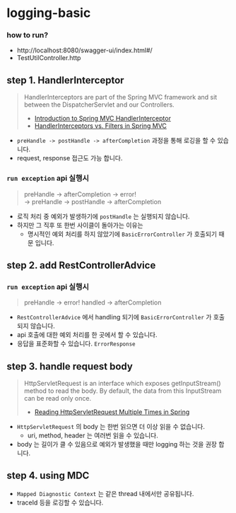 # logging-basic

### how to run?

- http://localhost:8080/swagger-ui/index.html#/
- TestUtilController.http

## step 1. HandlerInterceptor

> HandlerInterceptors are part of the Spring MVC framework and sit between the DispatcherServlet and our Controllers.
>
> - [Introduction to Spring MVC HandlerInterceptor](https://www.baeldung.com/spring-mvc-handlerinterceptor)
> - [HandlerInterceptors vs. Filters in Spring MVC](https://www.baeldung.com/spring-mvc-handlerinterceptor-vs-filter)

- `preHandle -> postHandle -> afterCompletion` 과정을 통해 로깅을 할 수 있습니다.
- request, response 접근도 가능 합니다.

### `run exception` api 실행시

> preHandle -> afterCompletion -> error!  
> -> preHandle -> postHandle -> afterCompletion

- 로직 처리 중 예외가 발생하기에 `postHandle` 는 실행되지 않습니다.
- 하지만 그 직후 또 한번 사이클이 돌아가는 이유는
    - 명시적인 예외 처리를 하지 않았기에 `BasicErrorController` 가 호출되기 때문 입니다.

## step 2. add RestControllerAdvice

### `run exception` api 실행시

> preHandle -> error! handled -> afterCompletion

- `RestControllerAdvice` 에서 handling 되기에 `BasicErrorController` 가 호출되지 않습니다.
- api 호출에 대한 예외 처리를 한 곳에서 할 수 있습니다.
- 응답을 표준화할 수 있습니다. `ErrorResponse` 

## step 3. handle request body

> HttpServletRequest is an interface which exposes getInputStream()  method to read the body. By default, the data from
> this InputStream can be read only once.
> - [Reading HttpServletRequest Multiple Times in Spring](https://www.baeldung.com/spring-reading-httpservletrequest-multiple-times)

- `HttpServletRequest` 의 body 는 한번 읽으면 더 이상 읽을 수 없습니다.
  - uri, method, header 는 여러번 읽을 수 있습니다.
- body 는 길이가 클 수 있음으로 예외가 발생했을 때만 logging 하는 것을 권장 합니다.

## step 4. using MDC

- `Mapped Diagnostic Context` 는 같은 thread 내에서만 공유됩니다.
- traceId 등을 로깅할 수 있습니다.
